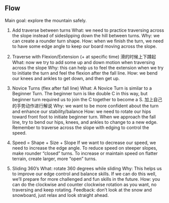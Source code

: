 ## Flow
Main goal: explore the mountain safely.

1. Add traverse between turns
What: we need to practice traversing across the slope instead of sideslipping down the hill between turns.
Why: we can create a rounder turn shape.
How: when we finish the turn, we need to have some edge angle to keep our board moving across the slope.

2. Traverse with Flexion/Extension (+ at specific time) 滑的时候上下蹲起
What: now we try to add some up and down motion when traversing across the slope
Why: this can help us to feel the extension when we try to initiate the turn and feel the flexion after the fall line.
How: we bend our knees and ankles to get down, and then get up.

3. Novice Turns (flex after fall line)
What: A Novice Turn is similar to a Beginner Turn. The beginner turn is like double C in this way, but beginner turn required us to join the C together to become a S. 加上自己的手势动作进行解说
Why: we want to be more confident about the turn and enhance our stability/balance
How: we need to rotate our hips toward front foot to initiate beginner turn. When we approach the fall line, try to bend our hips, knees, and ankles to change to a new edge. Remember to traverse across the slope with edging to control the speed.

4. Speed = Shape + Size + Slope
If we want to decrease our speed, we need to increase the edge angle.
To reduce speed on steeper slopes, make rounder “closed” turns. 
To increase or maintain speed on flatter terrain, create larger, more “open” turns.

5. Sliding 360’s
What: rotate 360 degrees while sliding 
Why: This helps us to improve our edge control and balance skills. If we can do this well, we’ll prepare for more challenged and fun skills in the future.
How: you can do the clockwise and counter clockwise rotation as you want, no traversing and keep rotating. 
Feedback: don’t look at the snow and snowboard, just relax and look straight ahead.
